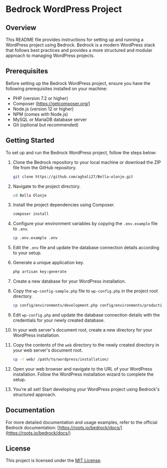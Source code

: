 # Bedrock WordPress Project

## Overview

This README file provides instructions for setting up and running a WordPress project using Bedrock. Bedrock is a modern WordPress stack that follows best practices and provides a more structured and modular approach to managing WordPress projects.

## Prerequisites

Before setting up the Bedrock WordPress project, ensure you have the following prerequisites installed on your machine:

- PHP (version 7.2 or higher)
- Composer (https://getcomposer.org/)
- Node.js (version 12 or higher)
- NPM (comes with Node.js)
- MySQL or MariaDB database server
- Git (optional but recommended)

## Getting Started

To set up and run the Bedrock WordPress project, follow the steps below:

1. Clone the Bedrock repository to your local machine or download the ZIP file from the GitHub repository.

   ```bash
   git clone https://github.com/aghali27/Bella-olonje.git
   ```

2. Navigate to the project directory.

   ```bash
   cd Bella Olonje
   ```

3. Install the project dependencies using Composer.

   ```bash
   composer install
   ```

4. Configure your environment variables by copying the `.env.example` file to `.env`.

   ```bash
   cp .env.example .env
   ```

5. Edit the `.env` file and update the database connection details according to your setup.

6. Generate a unique application key.

   ```bash
   php artisan key:generate
   ```

7. Create a new database for your WordPress installation.

8. Copy the `wp-config-sample.php` file to `wp-config.php` in the project root directory.

   ```bash
   cp config/environments/development.php config/environments/production.php
   ```

9. Edit `wp-config.php` and update the database connection details with the credentials for your newly created database.

10. In your web server's document root, create a new directory for your WordPress installation.

11. Copy the contents of the `web` directory to the newly created directory in your web server's document root.

    ```bash
    cp -r web/ /path/to/wordpress/installation/
    ```

12. Open your web browser and navigate to the URL of your WordPress installation. Follow the WordPress installation wizard to complete the setup.

13. You're all set! Start developing your WordPress project using Bedrock's structured approach.

## Documentation

For more detailed documentation and usage examples, refer to the official Bedrock documentation: [https://roots.io/bedrock/docs/](https://roots.io/bedrock/docs/)

## License

This project is licensed under the [MIT License](https://opensource.org/licenses/MIT).
